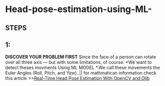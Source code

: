 # Head-pose-estimation-using-ML-
## STEPS
## 1: 
**DISCOVER YOUR PROBLEM FIRST**
Since the face of a person can rotate over all three axis — but with some limitations, of course.  *We want to detect theses movments Using ML MODEL *.We call these movements the Euler Angles (Roll, Pitch, and Yaw)..|| for mathmatican information check this article >>[Real-Time Head Pose Estimation With OpenCV and Dlib](https://medium.com/analytics-vidhya/real-time-head-pose-estimation-with-opencv-and-dlib-e8dc10d62078)
